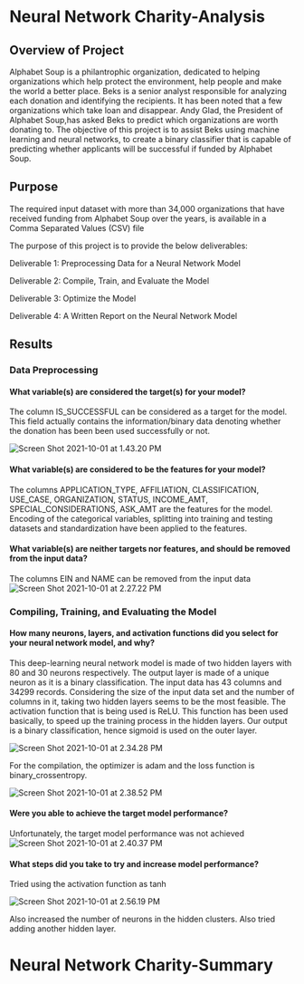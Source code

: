 #   Neural Network Charity-Analysis

## Overview of Project
Alphabet Soup is a philantrophic organization, dedicated to helping organizations which help protect the environment, help people and make the world a better place.
Beks is a senior analyst responsible for analyzing each donation and identifying the recipients. It has been noted that a few organizations which take loan and disappear. Andy Glad, the President of Alphabet Soup,has asked Beks to predict which organizations are worth donating to. 
The objective of this project is to assist Beks using machine learning and neural networks, to create a binary classifier that is capable of predicting whether applicants will be successful if funded by Alphabet Soup. 

## Purpose

The required input dataset with more than 34,000 organizations that have received funding from Alphabet Soup over the years, is available in a Comma Separated Values (CSV) file

The purpose of this project is to provide the below deliverables:

Deliverable 1: Preprocessing Data for a Neural Network Model


Deliverable 2: Compile, Train, and Evaluate the Model


Deliverable 3: Optimize the Model


Deliverable 4: A Written Report on the Neural Network Model

## Results

### Data Preprocessing

#### What variable(s) are considered the target(s) for your model?

The column IS_SUCCESSFUL can be considered as a target for the model.
This field actually contains the information/binary data denoting whether the donation has been been used successfully or not.

![Screen Shot 2021-10-01 at 1.43.20 PM](https://i.imgur.com/TCjHHCq.png)

#### What variable(s) are considered to be the features for your model?

The columns APPLICATION_TYPE, AFFILIATION, CLASSIFICATION, USE_CASE, ORGANIZATION, STATUS, INCOME_AMT, SPECIAL_CONSIDERATIONS, ASK_AMT are the features for the model.
Encoding of the categorical variables, splitting into training and testing datasets and standardization have been applied to the features.

#### What variable(s) are neither targets nor features, and should be removed from the input data?

The columns EIN and NAME can be removed from the input data
![Screen Shot 2021-10-01 at 2.27.22 PM](https://i.imgur.com/lW16BY3.png)

### Compiling, Training, and Evaluating the Model

#### How many neurons, layers, and activation functions did you select for your neural network model, and why?

This deep-learning neural network model is made of two hidden layers with 80 and 30 neurons respectively.
The output layer is made of a unique neuron as it is a binary classification.
The input data has 43 columns and 34299 records. Considering the size of the input data set and the number of columns in it, taking two hidden layers seems to be the most feasible.
The activation function that is being used is ReLU. This function has been used basically, to speed up the training process in the hidden layers.
Our output is a binary classification, hence sigmoid is used on the outer layer.

![Screen Shot 2021-10-01 at 2.34.28 PM](https://i.imgur.com/q7bT0EI.png)


For the compilation, the optimizer is adam and the loss function is binary_crossentropy.

![Screen Shot 2021-10-01 at 2.38.52 PM](https://i.imgur.com/k2h1y3O.png)

#### Were you able to achieve the target model performance?

Unfortunately, the target model performance was not achieved
![Screen Shot 2021-10-01 at 2.40.37 PM](https://i.imgur.com/ecQ0x4d.png)

#### What steps did you take to try and increase model performance?

Tried using the activation function as tanh

![Screen Shot 2021-10-01 at 2.56.19 PM](https://i.imgur.com/YKaDsPQ.png)

Also increased the number of neurons in the hidden clusters. Also tried adding another hidden layer.



#   Neural Network Charity-Summary









